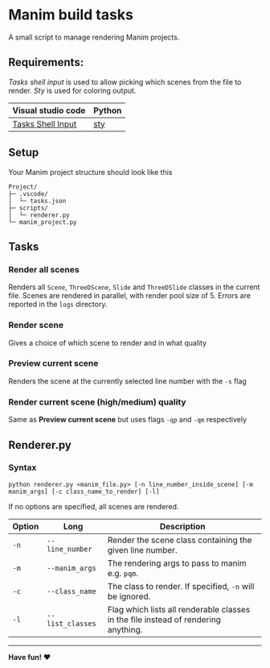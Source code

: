 # Manim build tasks

A small script to manage rendering Manim projects.

## Requirements:
*Tasks shell input* is used to allow picking which scenes from the file to render. *Sty* is used for coloring output.

| Visual studio code | Python |
|--------------------|--------|
| [Tasks Shell Input](https://marketplace.visualstudio.com/items?itemName=augustocdias.tasks-shell-input) |  [sty](https://pypi.org/project/sty/) |

## Setup
Your Manim project structure should look like this
```
Project/
├─ .vscode/
│  └─ tasks.json
├─ scripts/
│  └─ renderer.py
└─ manim_project.py
```

## Tasks
### Render all scenes
Renders all `Scene`, `ThreeDScene`, `Slide` and `ThreeDSlide` classes in the current file. Scenes are rendered in parallel, with render pool size of 5. Errors are reported in the `logs` directory.

### Render scene
Gives a choice of which scene to render and in what quality

### Preview current scene
Renders the scene at the currently selected line number with the `-s` flag

### Render current scene (high/medium) quality
Same as **Preview current scene** but uses flags `-qp` and `-qm` respectively

## Renderer.py
### Syntax
```
python renderer.py <manim_file.py> [-n line_number_inside_scene] [-m manim_args] [-c class_name_to_render] [-l]
```

If no options are specified, all scenes are rendered.

| Option | Long | Description |
| ------ | ----- | ----------- |
| `-n`   | `--line_number` | Render the scene class containing the given line number. |
| `-m`   | `--manim_args`  | The rendering args to pass to manim e.g. `pqm`. |
| `-c`   | `--class_name`  | The class to render. If specified, `-n` will be ignored. |
| `-l`   | `--list_classes` | Flag which lists all renderable classes in the file instead of rendering anything. |

---

**Have fun!**
:heart:
